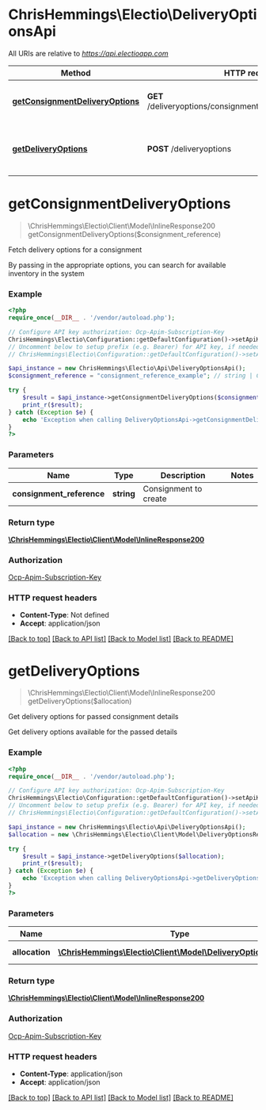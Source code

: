 # ChrisHemmings\Electio\DeliveryOptionsApi

All URIs are relative to *https://api.electioapp.com*

Method | HTTP request | Description
------------- | ------------- | -------------
[**getConsignmentDeliveryOptions**](DeliveryOptionsApi.md#getConsignmentDeliveryOptions) | **GET** /deliveryoptions/consignment/{consignmentReference} | Fetch delivery options for a consignment
[**getDeliveryOptions**](DeliveryOptionsApi.md#getDeliveryOptions) | **POST** /deliveryoptions | Get delivery options for passed consignment details


# **getConsignmentDeliveryOptions**
> \ChrisHemmings\Electio\Client\Model\InlineResponse200 getConsignmentDeliveryOptions($consignment_reference)

Fetch delivery options for a consignment

By passing in the appropriate options, you can search for available inventory in the system

### Example
```php
<?php
require_once(__DIR__ . '/vendor/autoload.php');

// Configure API key authorization: Ocp-Apim-Subscription-Key
ChrisHemmings\Electio\Configuration::getDefaultConfiguration()->setApiKey('Ocp-Apim-Subscription-Key', 'YOUR_API_KEY');
// Uncomment below to setup prefix (e.g. Bearer) for API key, if needed
// ChrisHemmings\Electio\Configuration::getDefaultConfiguration()->setApiKeyPrefix('Ocp-Apim-Subscription-Key', 'Bearer');

$api_instance = new ChrisHemmings\Electio\Api\DeliveryOptionsApi();
$consignment_reference = "consignment_reference_example"; // string | Consignment to create

try {
    $result = $api_instance->getConsignmentDeliveryOptions($consignment_reference);
    print_r($result);
} catch (Exception $e) {
    echo 'Exception when calling DeliveryOptionsApi->getConsignmentDeliveryOptions: ', $e->getMessage(), PHP_EOL;
}
?>
```

### Parameters

Name | Type | Description  | Notes
------------- | ------------- | ------------- | -------------
 **consignment_reference** | **string**| Consignment to create |

### Return type

[**\ChrisHemmings\Electio\Client\Model\InlineResponse200**](../Model/InlineResponse200.md)

### Authorization

[Ocp-Apim-Subscription-Key](../../README.md#Ocp-Apim-Subscription-Key)

### HTTP request headers

 - **Content-Type**: Not defined
 - **Accept**: application/json

[[Back to top]](#) [[Back to API list]](../../README.md#documentation-for-api-endpoints) [[Back to Model list]](../../README.md#documentation-for-models) [[Back to README]](../../README.md)

# **getDeliveryOptions**
> \ChrisHemmings\Electio\Client\Model\InlineResponse200 getDeliveryOptions($allocation)

Get delivery options for passed consignment details

Get delivery options available for the passed details

### Example
```php
<?php
require_once(__DIR__ . '/vendor/autoload.php');

// Configure API key authorization: Ocp-Apim-Subscription-Key
ChrisHemmings\Electio\Configuration::getDefaultConfiguration()->setApiKey('Ocp-Apim-Subscription-Key', 'YOUR_API_KEY');
// Uncomment below to setup prefix (e.g. Bearer) for API key, if needed
// ChrisHemmings\Electio\Configuration::getDefaultConfiguration()->setApiKeyPrefix('Ocp-Apim-Subscription-Key', 'Bearer');

$api_instance = new ChrisHemmings\Electio\Api\DeliveryOptionsApi();
$allocation = new \ChrisHemmings\Electio\Client\Model\DeliveryOptionsRequest(); // \ChrisHemmings\Electio\Client\Model\DeliveryOptionsRequest | Consignment to create

try {
    $result = $api_instance->getDeliveryOptions($allocation);
    print_r($result);
} catch (Exception $e) {
    echo 'Exception when calling DeliveryOptionsApi->getDeliveryOptions: ', $e->getMessage(), PHP_EOL;
}
?>
```

### Parameters

Name | Type | Description  | Notes
------------- | ------------- | ------------- | -------------
 **allocation** | [**\ChrisHemmings\Electio\Client\Model\DeliveryOptionsRequest**](../Model/\ChrisHemmings\Electio\Client\Model\DeliveryOptionsRequest.md)| Consignment to create | [optional]

### Return type

[**\ChrisHemmings\Electio\Client\Model\InlineResponse200**](../Model/InlineResponse200.md)

### Authorization

[Ocp-Apim-Subscription-Key](../../README.md#Ocp-Apim-Subscription-Key)

### HTTP request headers

 - **Content-Type**: application/json
 - **Accept**: application/json

[[Back to top]](#) [[Back to API list]](../../README.md#documentation-for-api-endpoints) [[Back to Model list]](../../README.md#documentation-for-models) [[Back to README]](../../README.md)

